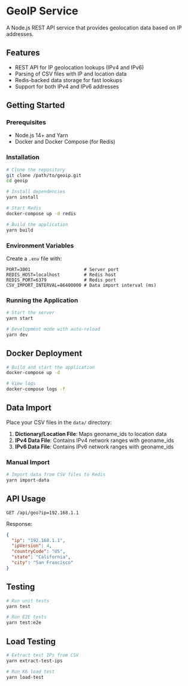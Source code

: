 # GeoIP Service

A Node.js REST API service that provides geolocation data based on IP addresses.

## Features

- REST API for IP geolocation lookups (IPv4 and IPv6)
- Parsing of CSV files with IP and location data
- Redis-backed data storage for fast lookups
- Support for both IPv4 and IPv6 addresses

## Getting Started

### Prerequisites

- Node.js 14+ and Yarn
- Docker and Docker Compose (for Redis)

### Installation

```bash
# Clone the repository
git clone /path/to/geoip.git
cd geoip

# Install dependencies
yarn install

# Start Redis
docker-compose up -d redis

# Build the application
yarn build
```

### Environment Variables

Create a `.env` file with:

```
PORT=3001                    # Server port
REDIS_HOST=localhost         # Redis host
REDIS_PORT=6379              # Redis port
CSV_IMPORT_INTERVAL=86400000 # Data import interval (ms)
```

### Running the Application

```bash
# Start the server
yarn start

# Development mode with auto-reload
yarn dev
```

## Docker Deployment

```bash
# Build and start the application
docker-compose up -d

# View logs
docker-compose logs -f
```

## Data Import

Place your CSV files in the `data/` directory:
1. **Dictionary/Location File**: Maps geoname_ids to location data
2. **IPv4 Data File**: Contains IPv4 network ranges with geoname_ids
3. **IPv6 Data File**: Contains IPv6 network ranges with geoname_ids

### Manual Import

```bash
# Import data from CSV files to Redis
yarn import-data
```

## API Usage

```
GET /api/geo?ip=192.168.1.1
```

Response:
```json
{
  "ip": "192.168.1.1",
  "ipVersion": 4,
  "countryCode": "US",
  "state": "California",
  "city": "San Francisco"
}
```

## Testing

```bash
# Run unit tests
yarn test

# Run E2E tests
yarn test:e2e
```

## Load Testing

```bash
# Extract test IPs from CSV
yarn extract-test-ips

# Run K6 load test
yarn load-test
```
